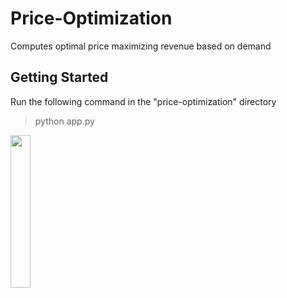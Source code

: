 # **Price-Optimization**
Computes optimal price maximizing revenue based on demand

## Getting Started
Run the following command in the "price-optimization" directory

>
> python app.py
>


<img src="https://github.com/mashahin/price-optimization/tree/main/assets/Price-optimization.png" width=25% height=25%>

